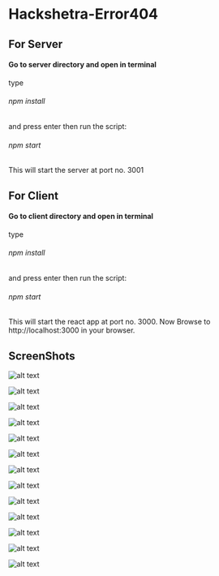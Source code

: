 # Hackshetra-Error404

## For Server
#### Go to server directory and open in terminal 
type 
###### npm install 
and press enter then run the script: 
###### npm start
This will start the server at port no. 3001



## For Client 
#### Go to client directory and open in terminal
type 
###### npm install 
and press enter then run the script: 
###### npm start
This will start the react app at port no. 3000.
Now Browse to http://localhost:3000 in your browser.

## ScreenShots

![alt text](https://github.com/merrcury/Hackshetra-Error404/blob/master/ScreenShots/hackshetra_client-1.png)

![alt text](https://github.com/merrcury/Hackshetra-Error404/blob/master/ScreenShots/hackshetra_client-2.png)

![alt text](https://github.com/merrcury/Hackshetra-Error404/blob/master/ScreenShots/hackshetra_client-3.png)

![alt text](https://github.com/merrcury/Hackshetra-Error404/blob/master/ScreenShots/hackshetra_client-4.png)

![alt text](https://github.com/merrcury/Hackshetra-Error404/blob/master/ScreenShots/hackshetra_client-5.png)

![alt text](https://github.com/merrcury/Hackshetra-Error404/blob/master/ScreenShots/hackshetra_client-6.png)

![alt text](https://github.com/merrcury/Hackshetra-Error404/blob/master/ScreenShots/hackshetra_client-7.png)

![alt text](https://github.com/merrcury/Hackshetra-Error404/blob/master/ScreenShots/hackshetra_client-8.png)

![alt text](https://github.com/merrcury/Hackshetra-Error404/blob/master/ScreenShots/python_1.png)

![alt text](https://github.com/merrcury/Hackshetra-Error404/blob/master/ScreenShots/python_2.png)

![alt text](https://github.com/merrcury/Hackshetra-Error404/blob/master/ScreenShots/python_3.png)

![alt text](https://github.com/merrcury/Hackshetra-Error404/blob/master/ScreenShots/python_4.png)

![alt text](https://github.com/merrcury/Hackshetra-Error404/blob/master/ScreenShots/firebase.png)



